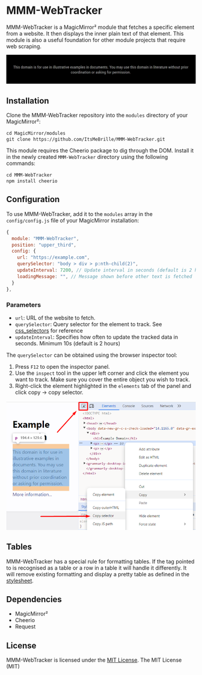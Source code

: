 # MMM-WebTracker

MMM-WebTracker is a MagicMirror² module that fetches a specific element from a website. It then displays the inner plain text of that element. This module is also a useful foundation for other module projects that require web scraping.

![Screenshot](screenshot.png)

## Installation

Clone the MMM-WebTracker repository into the `modules` directory of your MagicMirror²:
```shell
cd MagicMirror/modules
git clone https://github.com/ItsMeBrille/MMM-WebTracker.git
```
This module requires the Cheerio package to dig through the DOM. Install it in the newly created `MMM-WebTracker` directory using the following commands:
```shell
cd MMM-WebTracker
npm install cheerio
```

## Configuration

To use MMM-WebTracker, add it to the `modules` array in the `config/config.js` file of your MagicMirror installation:

```javascript
{
  module: "MMM-WebTracker",
  position: "upper_third",
  config: {
    url: "https://example.com",
    querySelector: "body > div > p:nth-child(2)",
    updateInterval: 7200, // Update interval in seconds (default is 2 hours)
    loadingMessage: "", // Message shown before other text is fetched
  }
},
```

### Parameters

- `url`: URL of the website to fetch.
- `querySelector`: Query selector for the element to track. See [css_selectors](https://www.w3schools.com/cssref/css_selectors.php) for reference
- `updateInterval`: Specifies how often to update the tracked data in seconds. Minimum 10s (default is 2 hours)

The `querySelector` can be obtained using the browser inspector tool:
1. Press `F12` to open the inspector panel.
2. Use the `inspect` tool in the upper left corner and click the element you want to track. Make sure you cover the entire object you wish to track.
3. Right-click the element highlighted in the `elements` tab of the panel and click copy -> copy selector.

![Explanation of query selector](explanation.png)

## Tables

MMM-WebTracker has a special rule for formatting tables. If the tag pointed to is recognised as a table or a row in a table it will handle it differently. It will remove existing formatting and display a pretty table as defined in the [stylesheet](MMM-WebTracker.css).

## Dependencies

* MagicMirror²
* Cheerio
* Request

## License

MMM-WebTracker is licensed under the [MIT License](LICENSE).
The MIT License (MIT)
